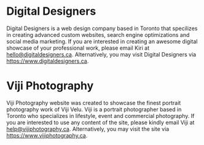 
# Digital Designers

Digital Designers is a web design company based in Toronto that specilizes in creating advanced custom websites, search engine optimizations and social media marketing. If you are interested in creating an awesome digital showcase of your professional work, please email Kiri at hello@digitaldesigners.ca. Alternatively, you may visit Digital Designers via https://www.digitaldesigners.ca.


# Viji Photography

Viji Photography website was created to showcase the finest portrait photography work of Viji Velu. Viji is a portrait photographer based in Toronto who specializes in lifestyle, event and commercial photography. If you are interested to use any content of the site, please kindly email Viji at help@vijiphotography.ca. Alternatively, you may visit the site via https://www.vijiphotography.ca. 